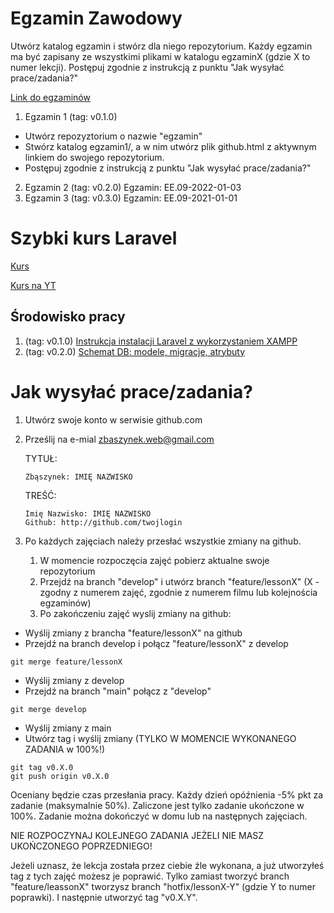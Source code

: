 ﻿# Egzamin Zawodowy

Utwórz katalog egzamin i stwórz dla niego repozytorium. Każdy egzamin ma być zapisany ze wszystkimi plikami w katalogu egzaminX (gdzie X to numer lekcji). Postępuj zgodnie z instrukcją z punktu "Jak wysyłać prace/zadania?"

[Link do egzaminów](https://www.praktycznyegzamin.pl/inf03ee09e14/praktyka/)

1. Egzamin 1 (tag: v0.1.0)

- Utwórz repozyztorium o nazwie "egzamin"
- Stwórz katalog egzamin1/, a w nim utwórz plik github.html z aktywnym linkiem do swojego repozytorium.
- Postępuj zgodnie z instrukcją z punktu "Jak wysyłać prace/zadania?"

2. Egzamin 2 (tag: v0.2.0) Egzamin: EE.09-2022-01-03
3. Egzamin 3 (tag: v0.3.0) Egzamin: EE.09-2021-01-01


# Szybki kurs Laravel

[Kurs](https://laraveldaily.com/course/travel-api)

[Kurs na YT](https://www.youtube.com/watch?v=7WSECfg4UXA&list=PLdXLsjL7A9k2utMAieXUnUP8zyxaDA3mP)

## Środowisko pracy
1. (tag: v0.1.0) [Instrukcja instalacji Laravel z wykorzystaniem XAMPP](/docs/START.md)
2. (tag: v0.2.0) [Schemat DB: modele, migracje, atrybuty](https://laraveldaily.com/lesson/travel-api/database-schema-models-migrations-attributes)

# Jak wysyłać prace/zadania?

1. Utwórz swoje konto w serwisie github.com
2. Prześlij na e-mial zbaszynek.web@gmail.com 

    TYTUŁ: 

    ```
    Zbąszynek: IMIĘ NAZWISKO
    ```

    TREŚĆ:

    ```
    Imię Nazwisko: IMIĘ NAZWISKO
    Github: http://github.com/twojlogin
    ```
3. Po każdych zajęciach należy przesłać wszystkie zmiany na github.
   1. W momencie rozpoczęcia zajęć pobierz aktualne swoje repozytorium
   2. Przejdź na branch "develop" i utwórz branch "feature/lessonX" (X - zgodny z numerem zajęć, zgodnie z numerem filmu lub kolejnościa egzaminów)
   3. Po zakończeniu zajęć wyslij zmiany na github:
   
- Wyślij zmiany z brancha "feature/lessonX" na github
- Przejdź na branch develop i połącz "feature/lessonX" z develop
```
git merge feature/lessonX
```

- Wyślij zmiany z develop
- Przejdź na branch "main" połącz z "develop"

```
git merge develop
```
- Wyślij zmiany z main
- Utwórz tag i wyślij zmiany (TYLKO W MOMENCIE WYKONANEGO ZADANIA w 100%!)

```
git tag v0.X.0
git push origin v0.X.0
```

Oceniany będzie czas przesłania pracy. Każdy dzień opóźnienia -5% pkt za zadanie (maksymalnie 50%). Zaliczone jest tylko zadanie ukończone w 100%. 
Zadanie można dokończyć w domu lub na następnych zajęciach. 

NIE ROZPOCZYNAJ KOLEJNEGO ZADANIA JEŻELI NIE MASZ UKOŃCZONEGO POPRZEDNIEGO!

Jeżeli uznasz, że lekcja została przez ciebie źle wykonana, a już utworzyłeś tag z tych zajęć możesz je poprawić. Tylko zamiast tworzyć branch "feature/leassonX" tworzysz branch "hotfix/lessonX-Y" (gdzie Y to numer poprawki). I następnie utworzyć tag "v0.X.Y".
